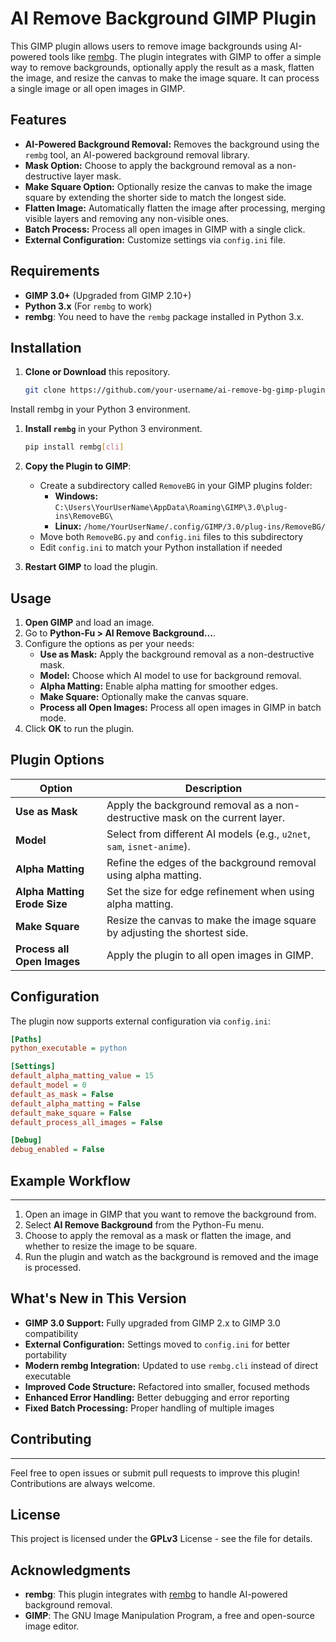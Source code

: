 # AI Remove Background GIMP Plugin

This GIMP plugin allows users to remove image backgrounds using AI-powered tools like [rembg](https://github.com/danielgatis/rembg). The plugin integrates with GIMP to offer a simple way to remove backgrounds, optionally apply the result as a mask, flatten the image, and resize the canvas to make the image square. It can process a single image or all open images in GIMP.

## Features

- **AI-Powered Background Removal:** Removes the background using the `rembg` tool, an AI-powered background removal library.
- **Mask Option:** Choose to apply the background removal as a non-destructive layer mask.
- **Make Square Option:** Optionally resize the canvas to make the image square by extending the shorter side to match the longest side.
- **Flatten Image:** Automatically flatten the image after processing, merging visible layers and removing any non-visible ones.
- **Batch Process:** Process all open images in GIMP with a single click.
- **External Configuration:** Customize settings via `config.ini` file.

## Requirements

- **GIMP 3.0+** (Upgraded from GIMP 2.10+)
- **Python 3.x** (For `rembg` to work)
- **rembg**: You need to have the `rembg` package installed in Python 3.x.

## Installation

1. **Clone or Download** this repository.
   ```bash
   git clone https://github.com/your-username/ai-remove-bg-gimp-plugin.git
Install rembg in your Python 3 environment.

1.  **Install `rembg`** in your Python 3 environment.

     ```bash
    pip install rembg[cli]

2.  **Copy the Plugin to GIMP**:

    -   Create a subdirectory called `RemoveBG` in your GIMP plugins folder:
        -   **Windows:** `C:\Users\YourUserName\AppData\Roaming\GIMP\3.0\plug-ins\RemoveBG\`
        -   **Linux:** `/home/YourUserName/.config/GIMP/3.0/plug-ins/RemoveBG/`
    -   Move both `RemoveBG.py` and `config.ini` files to this subdirectory
    -   Edit `config.ini` to match your Python installation if needed
3.  **Restart GIMP** to load the plugin.

Usage
-----

1.  **Open GIMP** and load an image.
2.  Go to **Python-Fu > AI Remove Background...**.
3.  Configure the options as per your needs:
    -   **Use as Mask:** Apply the background removal as a non-destructive mask.
    -   **Model:** Choose which AI model to use for background removal.
    -   **Alpha Matting:** Enable alpha matting for smoother edges.
    -   **Make Square:** Optionally make the canvas square.
    -   **Process all Open Images:** Process all open images in GIMP in batch mode.
4.  Click **OK** to run the plugin.

Plugin Options
--------------

| Option | Description |
| --- | --- |
| **Use as Mask** | Apply the background removal as a non-destructive mask on the current layer. |
| **Model** | Select from different AI models (e.g., `u2net`, `sam`, `isnet-anime`). |
| **Alpha Matting** | Refine the edges of the background removal using alpha matting. |
| **Alpha Matting Erode Size** | Set the size for edge refinement when using alpha matting. |
| **Make Square** | Resize the canvas to make the image square by adjusting the shortest side. |
| **Process all Open Images** | Apply the plugin to all open images in GIMP. |

## Configuration

The plugin now supports external configuration via `config.ini`:

```ini
[Paths]
python_executable = python

[Settings]
default_alpha_matting_value = 15
default_model = 0
default_as_mask = False
default_alpha_matting = False
default_make_square = False
default_process_all_images = False

[Debug]
debug_enabled = False
```

## Example Workflow
----------------

1.  Open an image in GIMP that you want to remove the background from.
2.  Select **AI Remove Background** from the Python-Fu menu.
3.  Choose to apply the removal as a mask or flatten the image, and whether to resize the image to be square.
4.  Run the plugin and watch as the background is removed and the image is processed.

## What's New in This Version

- **GIMP 3.0 Support:** Fully upgraded from GIMP 2.x to GIMP 3.0 compatibility
- **External Configuration:** Settings moved to `config.ini` for better portability
- **Modern rembg Integration:** Updated to use `rembg.cli` instead of direct executable
- **Improved Code Structure:** Refactored into smaller, focused methods
- **Enhanced Error Handling:** Better debugging and error reporting
- **Fixed Batch Processing:** Proper handling of multiple images

## Contributing
------------

Feel free to open issues or submit pull requests to improve this plugin! Contributions are always welcome.

License
-------

This project is licensed under the **GPLv3** License - see the <LICENSE> file for details.

Acknowledgments
---------------

-   **rembg**: This plugin integrates with [rembg](https://github.com/danielgatis/rembg) to handle AI-powered background removal.
-   **GIMP**: The GNU Image Manipulation Program, a free and open-source image editor.
